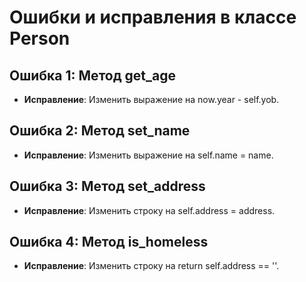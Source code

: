 # Ошибки и исправления в классе Person

## Ошибка 1: Метод get_age
- **Исправление**: Изменить выражение на now.year - self.yob.

## Ошибка 2: Метод set_name
- **Исправление**: Изменить выражение на self.name = name.

## Ошибка 3: Метод set_address
- **Исправление**: Изменить строку на self.address = address.

## Ошибка 4: Метод is_homeless
- **Исправление**: Изменить строку на return self.address == ''.